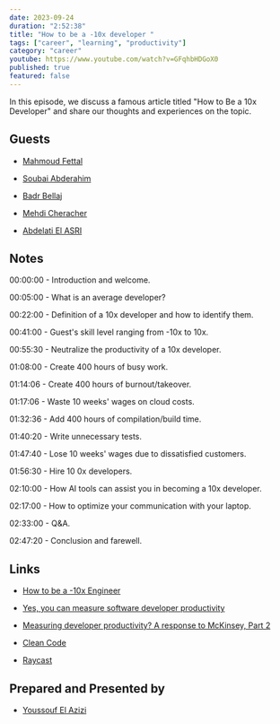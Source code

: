 ```yaml
---
date: 2023-09-24
duration: "2:52:38"
title: "How to be a -10x developer "
tags: ["career", "learning", "productivity"]
category: "career"
youtube: https://www.youtube.com/watch?v=GFqhbHDGoX0
published: true
featured: false
---
```


In this episode, we discuss a famous article titled "How to Be a 10x Developer" and share our thoughts and experiences on the topic.

## Guests

- [Mahmoud Fettal](https://twitter.com/mahmoudfettal)

- [Soubai Abderahim](https://soubai.me)

- [Badr Bellaj](https://www.linkedin.com/in/bellajbadr/)

- [Mehdi Cheracher](https://twitter.com/Mehdi_Cheracher)

- [Abdelati El ASRI](https://twitter.com/kaizendae)

## Notes

00:00:00 - Introduction and welcome.

00:05:00 - What is an average developer?

00:22:00 - Definition of a 10x developer and how to identify them.

00:41:00 - Guest's skill level ranging from -10x to 10x.

00:55:30 - Neutralize the productivity of a 10x developer.

01:08:00 - Create 400 hours of busy work.

01:14:06 - Create 400 hours of burnout/takeover.

01:17:06 - Waste 10 weeks' wages on cloud costs.

01:32:36 - Add 400 hours of compilation/build time.

01:40:20 - Write unnecessary tests.

01:47:40 - Lose 10 weeks' wages due to dissatisfied customers.

01:56:30 - Hire 10 0x developers.

02:10:00 - How AI tools can assist you in becoming a 10x developer.

02:17:00 - How to optimize your communication with your laptop.

02:33:00 - Q&A.

02:47:20 - Conclusion and farewell.

## Links

- [How to be a -10x Engineer](https://taylor.town/-10x)
- [Yes, you can measure software developer productivity](https://www.mckinsey.com/industries/technology-media-and-telecommunications/our-insights/yes-you-can-measure-software-developer-productivity)
- [Measuring developer productivity? A response to McKinsey, Part 2](https://newsletter.pragmaticengineer.com/p/measuring-developer-productivity-part-2)

- [Clean Code](https://geeksblabla.io/blablas/clean-code)

- [Raycast](https://www.raycast.com/)

## Prepared and Presented by

- [Youssouf El Azizi](https://elazizi.com)
